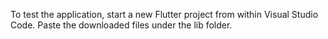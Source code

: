 To test the application, start a new Flutter project from within Visual Studio Code.
Paste the downloaded files under the lib folder.
